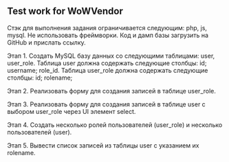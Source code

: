 ## Test work for WoWVendor

Стэк для выполнения задания ограничивается следующим: php, js, mysql. Не использовать фреймворки. Код и дамп базы загрузить на GitHub и прислать ссылку. 

Этап 1.
Создать MySQL базу данных со следующими таблицами:
user, user_role.
Таблица user должна содержать следующие столбцы:
id;
username;
role_id.
Таблица user_role должна содержать следующие столбцы:
id;
rolename;

Этап 2.
Реализовать форму для создания записей в таблице user_role.

Этап 3.
Реализовать форму для создания записей в таблице user c выбором user_role через UI элемент select.

Этап 4.
Создать несколько ролей пользователей (user_role) и несколько пользователей (user).

Этап 5.
Вывести список записей из таблицы user с указанием их rolename.
